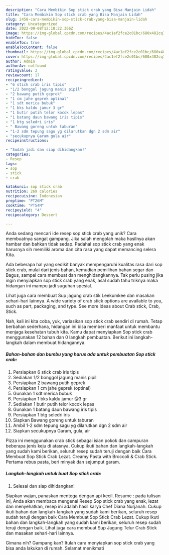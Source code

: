 ```yaml
---
description: "Cara Membikin Sop stick crab yang Bisa Manjain Lidah"
title: "Cara Membikin Sop stick crab yang Bisa Manjain Lidah"
slug: 2458-cara-membikin-sop-stick-crab-yang-bisa-manjain-lidah
category: Uncategorized
date: 2022-09-08T12:18:22.366Z
image: https://img-global.cpcdn.com/recipes/4ac1ef2fce2c01bc/680x482cq70/sop-stick-crab-foto-resep-utama.jpg
hideToc: false
enableToc: true
enableTocContent: false
thumbnail: https://img-global.cpcdn.com/recipes/4ac1ef2fce2c01bc/680x482cq70/sop-stick-crab-foto-resep-utama.jpg
cover: https://img-global.cpcdn.com/recipes/4ac1ef2fce2c01bc/680x482cq70/sop-stick-crab-foto-resep-utama.jpg
author: Admin
authorAv: notfound
ratingvalue: 3
reviewcount: 17
recipeingredient:
- "6 stick crab iris tipis"
- "1/2 bonggol jagung manis pipil"
- "2 bawang putih geprek"
- "1 cm jahe geprek optinal"
- "1 sdt merica bubuk"
- "1 bks kaldu jamur 3 gr"
- "1 butir putih telor kocok lepas"
- "1 batang daun bawang iris tipis"
- "1 btg seledri iris"
- " Bawang goreng untuk taburan"
- "1-2 sdm tepung sagu yg dilarutkan dgn 2 sdm air"
- "secukupnya Garam gula air"
recipeinstructions:

- "Sudah jadi dan siap dihidangkan!"
categories:
- Resep
tags:
- sop
- stick
- crab

katakunci: sop stick crab 
nutrition: 269 calories
recipecuisine: Indonesian
preptime: "PT26M"
cooktime: "PT54M"
recipeyield: "4"
recipecategory: Dessert

---
```





Anda sedang mencari ide resep sop stick crab yang unik? Cara membuatnya sangat gampang. Jika salah mengolah maka hasilnya akan hambar dan bahkan tidak sedap. Padahal sop stick crab yang enak harusnya sih memiliki aroma dan cita rasa yang dapat memancing selera Kita.





Ada beberapa hal yang sedikit banyak mempengaruhi kualitas rasa dari sop stick crab, mulai dari jenis bahan, kemudian pemilihan bahan segar dan Bagus, sampai cara membuat dan menghidangkannya. Tak perlu pusing jika ingin menyiapkan sop stick crab yang enak,      asal sudah tahu triknya maka hidangan ini mampu jadi suguhan spesial.














Lihat juga cara membuat Sup jagung crab stik Leekumkee dan masakan sehari-hari lainnya. A wide variety of crab stick options are available to you, such as part, packaging, and type. See more ideas about Crab stick, Crab, Stick.






Nah, kali ini kita coba, yuk, variasikan sop stick crab sendiri di rumah. Tetap berbahan sederhana, hidangan ini bisa memberi manfaat untuk membantu menjaga kesehatan tubuh kita. Kamu dapat menyiapkan Sop stick crab menggunakan 12 bahan dan 0 langkah pembuatan. Berikut ini langkah-langkah dalam membuat hidangannya.

<!--inarticleads1-->

##### Bahan-bahan dan bumbu yang harus ada untuk pembuatan Sop stick crab:

1. Persiapkan 6 stick crab iris tipis
1. Sediakan 1/2 bonggol jagung manis pipil
1. Persiapkan 2 bawang putih geprek
1. Persiapkan 1 cm jahe geprek (optinal)
1. Gunakan 1 sdt merica bubuk
1. Persiapkan 1 bks kaldu jamur @3 gr
1. Sediakan 1 butir putih telor kocok lepas
1. Gunakan 1 batang daun bawang iris tipis
1. Persiapkan 1 btg seledri iris
1. Siapkan  Bawang goreng untuk taburan
1. Ambil 1-2 sdm tepung sagu yg dilarutkan dgn 2 sdm air
1. Siapkan secukupnya Garam, gula, air


Pizza ini menggunakan crab stick sebagai isian pokok dan campuran beberapa jenis keju di atasnya. Cukup ikuti bahan dan langkah-langkah yang sudah kami berikan, seluruh resep sudah teruji dengan baik Cara Membuat Sop Stick Crab Lezat. Creamy Pasta with Broccoli &amp; Crab Stick. Pertama rebus pasta, beri minyak dan sejumput garam. 

<!--inarticleads2-->

##### Langkah-langkah untuk buat Sop stick crab:


1. Selesai dan siap dihidangkan!

Siapkan wajan, panaskan mentega dengan api kecil. Resume : pada tulisan ini, Anda akan membaca mengenai Resep Sop stick crab yang enak, lezat dan menyehatkan, resep ini adalah hasil karya Chef Diana Nurjanah. Cukup ikuti bahan dan langkah-langkah yang sudah kami berikan, seluruh resep sudah teruji dengan baik Cara Membuat Sop Stick Crab Lezat. Cukup ikuti bahan dan langkah-langkah yang sudah kami berikan, seluruh resep sudah teruji dengan baik. Lihat juga cara membuat Sup Jagung Telur Crab Stick dan masakan sehari-hari lainnya. 

Gimana nih? Gampang kan? Itulah cara menyiapkan sop stick crab yang bisa anda lakukan di rumah. Selamat menikmati
